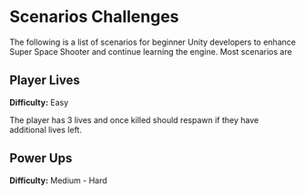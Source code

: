 # Scenarios Challenges
The following is a list of scenarios for beginner Unity developers to enhance Super Space Shooter and continue learning the engine. Most scenarios are 

## Player Lives
**Difficulty:** Easy

The player has 3 lives and once killed should respawn if they have additional lives left.

## Power Ups
**Difficulty:** Medium - Hard



